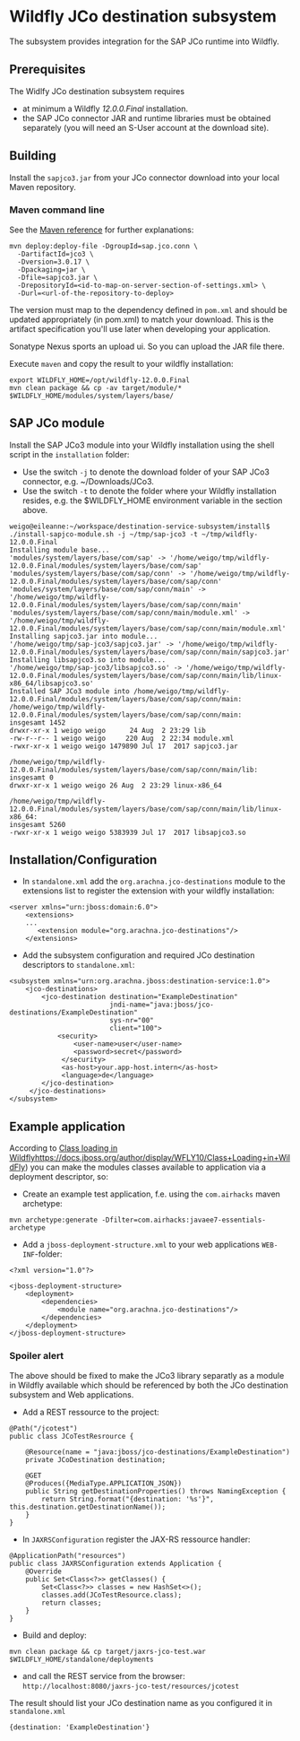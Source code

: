 # Wildfly JCo destination subsystem

The subsystem provides integration for the SAP JCo runtime into Wildfly.

## Prerequisites

The Widlfy JCo destination subsystem requires
 
* at minimum a Wildfly _12.0.0.Final_ installation.
* the SAP JCo connector JAR and runtime libraries must be obtained separately (you will need an S-User account at the download site).

## Building
Install the `sapjco3.jar` from your JCo connector download into your local Maven repository.

### Maven command line

See the [Maven reference](https://maven.apache.org/guides/mini/guide-3rd-party-jars-remote.html) for further explanations:

```
mvn deploy:deploy-file -DgroupId=sap.jco.conn \
  -DartifactId=jco3 \
  -Dversion=3.0.17 \
  -Dpackaging=jar \
  -Dfile=sapjco3.jar \
  -DrepositoryId=<id-to-map-on-server-section-of-settings.xml> \
  -Durl=<url-of-the-repository-to-deploy>
```

The version must map to the dependency defined in `pom.xml` and should be updated appropriately (in pom.xml) to match your download.
This is the artifact specification you'll use later when developing your application.

Sonatype Nexus sports an upload ui. So you can upload the JAR file there.
 
Execute `maven` and copy the result to your wildfly installation:

```
export WILDFLY_HOME=/opt/wildfly-12.0.0.Final
mvn clean package && cp -av target/module/* $WILDFLY_HOME/modules/system/layers/base/
```

## SAP JCo module

Install the SAP JCo3 module into your Wildfly installation using the shell script in the `installation` folder: 

* Use the switch `-j` to denote the download folder of your SAP JCo3 connector, e.g. ~/Downloads/JCo3.
* Use the switch `-t` to denote the folder where your Wildfly installation resides, e.g. the $WILDFLY_HOME environment variable in the section above.

```
weigo@eileanne:~/workspace/destination-service-subsystem/install$ ./install-sapjco-module.sh -j ~/tmp/sap-jco3 -t ~/tmp/wildfly-12.0.0.Final
Installing module base...
'modules/system/layers/base/com/sap' -> '/home/weigo/tmp/wildfly-12.0.0.Final/modules/system/layers/base/com/sap'
'modules/system/layers/base/com/sap/conn' -> '/home/weigo/tmp/wildfly-12.0.0.Final/modules/system/layers/base/com/sap/conn'
'modules/system/layers/base/com/sap/conn/main' -> '/home/weigo/tmp/wildfly-12.0.0.Final/modules/system/layers/base/com/sap/conn/main'
'modules/system/layers/base/com/sap/conn/main/module.xml' -> '/home/weigo/tmp/wildfly-12.0.0.Final/modules/system/layers/base/com/sap/conn/main/module.xml'
Installing sapjco3.jar into module...
'/home/weigo/tmp/sap-jco3/sapjco3.jar' -> '/home/weigo/tmp/wildfly-12.0.0.Final/modules/system/layers/base/com/sap/conn/main/sapjco3.jar'
Installing libsapjco3.so into module...
'/home/weigo/tmp/sap-jco3/libsapjco3.so' -> '/home/weigo/tmp/wildfly-12.0.0.Final/modules/system/layers/base/com/sap/conn/main/lib/linux-x86_64/libsapjco3.so'
Installed SAP JCo3 module into /home/weigo/tmp/wildfly-12.0.0.Final/modules/system/layers/base/com/sap/conn/main:
/home/weigo/tmp/wildfly-12.0.0.Final/modules/system/layers/base/com/sap/conn/main:
insgesamt 1452
drwxr-xr-x 1 weigo weigo      24 Aug  2 23:29 lib
-rw-r--r-- 1 weigo weigo     220 Aug  2 22:34 module.xml
-rwxr-xr-x 1 weigo weigo 1479890 Jul 17  2017 sapjco3.jar

/home/weigo/tmp/wildfly-12.0.0.Final/modules/system/layers/base/com/sap/conn/main/lib:
insgesamt 0
drwxr-xr-x 1 weigo weigo 26 Aug  2 23:29 linux-x86_64

/home/weigo/tmp/wildfly-12.0.0.Final/modules/system/layers/base/com/sap/conn/main/lib/linux-x86_64:
insgesamt 5260
-rwxr-xr-x 1 weigo weigo 5383939 Jul 17  2017 libsapjco3.so
```

## Installation/Configuration

* In `standalone.xml` add the `org.arachna.jco-destinations` module to the extensions list to register the extension with your wildfly installation:

```
<server xmlns="urn:jboss:domain:6.0">
    <extensions>
    ...
       <extension module="org.arachna.jco-destinations"/>
    </extensions>
```

* Add the subsystem configuration and required JCo destination descriptors to `standalone.xml`:

```
<subsystem xmlns="urn:org.arachna.jboss:destination-service:1.0">
    <jco-destinations>
        <jco-destination destination="ExampleDestination"
                         jndi-name="java:jboss/jco-destinations/ExampleDestination"
                         sys-nr="00"
                         client="100">
            <security>
                <user-name>user</user-name>
                <password>secret</password>
             </security>
             <as-host>your.app-host.intern</as-host>
             <language>de</language>
        </jco-destination>
     </jco-destinations>
</subsystem>
```

## Example application

According to [Class loading in Wildfly]()https://docs.jboss.org/author/display/WFLY10/Class+Loading+in+WildFly) you can
make the modules classes available to application via a deployment descriptor, so:

* Create an example test application, f.e. using the `com.airhacks` maven archetype:

```
mvn archetype:generate -Dfilter=com.airhacks:javaee7-essentials-archetype
```
  
* Add a `jboss-deployment-structure.xml` to your web applications `WEB-INF`-folder:

```$xml
<?xml version="1.0"?>

<jboss-deployment-structure>
	<deployment>
		<dependencies>
			<module name="org.arachna.jco-destinations"/>
		</dependencies>
	</deployment>
</jboss-deployment-structure>
``` 

### Spoiler alert

The above should be fixed to make the JCo3 library separatly as a module in Wildfly available which should be referenced
by both the JCo destination subsystem and Web applications.

* Add a REST ressource to the project:

```
@Path("/jcotest")
public class JCoTestResrource {

    @Resource(name = "java:jboss/jco-destinations/ExampleDestination")
    private JCoDestination destination;

    @GET
    @Produces({MediaType.APPLICATION_JSON})
    public String getDestinationProperties() throws NamingException {
        return String.format("{destination: '%s'}", this.destination.getDestinationName());
    }
}
```

* In `JAXRSConfiguration` register the JAX-RS ressource handler:

```
@ApplicationPath("resources")
public class JAXRSConfiguration extends Application {
    @Override
    public Set<Class<?>> getClasses() {
        Set<Class<?>> classes = new HashSet<>();
        classes.add(JCoTestResource.class);
        return classes;
    }
}
```

* Build and deploy:

```
mvn clean package && cp target/jaxrs-jco-test.war $WILDFLY_HOME/standalone/deployments
```

* and call the REST service from the browser: `http://localhost:8080/jaxrs-jco-test/resources/jcotest`

The result should list your JCo destination name as you configured it in `standalone.xml`

```
{destination: 'ExampleDestination'}
```
